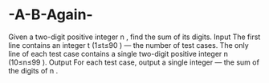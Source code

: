 # -A-B-Again-
Given a two-digit positive integer n , find the sum of its digits.  Input The first line contains an integer t  (1≤t≤90 ) — the number of test cases.  The only line of each test case contains a single two-digit positive integer n  (10≤n≤99 ).  Output For each test case, output a single integer — the sum of the digits of n .

